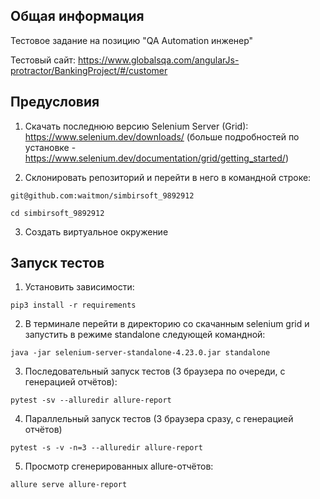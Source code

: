 ## Общая информация

Тестовое задание на позицию "QA Automation инженер"

Тестовый сайт: https://www.globalsqa.com/angularJs-protractor/BankingProject/#/customer

## Предусловия

1) Скачать последнюю версию Selenium Server (Grid):  https://www.selenium.dev/downloads/ (больше подробностей по установке - https://www.selenium.dev/documentation/grid/getting_started/)

2) Склонировать репозиторий и перейти в него в командной строке:
```
git@github.com:waitmon/simbirsoft_9892912
```
```
cd simbirsoft_9892912
```
3) Создать виртуальное окружение

## Запуск тестов
1) Установить зависимости: 
 ```
 pip3 install -r requirements
 ```
2) В терминале перейти в директорию со скачанным selenium grid и запустить в режиме standalone следующей командной:

```
java -jar selenium-server-standalone-4.23.0.jar standalone
```

3) Последовательный запуск тестов (3 браузера по очереди, с генерацией отчётов):

```
pytest -sv --alluredir allure-report
```
4) Параллельный запуск тестов (3 браузера сразу, с генерацией отчётов)

```
pytest -s -v -n=3 --alluredir allure-report 
```

5) Просмотр сгенерированных allure-отчётов:

```
allure serve allure-report
```

